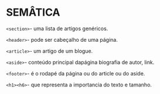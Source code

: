 # SEMÂTICA

`<section>`- uma lista de artigos genéricos.
 
`<header>`- pode ser cabeçalho de uma página.

`<article>`- um artigo de um blogue.
 
`<aside>`- conteúdo principal dapágina biografia de autor, link.

`<footer>`- é o rodapé da página ou do article ou do aside.

`<h1><h6>`- que representa a importancia do texto e tamanho.

